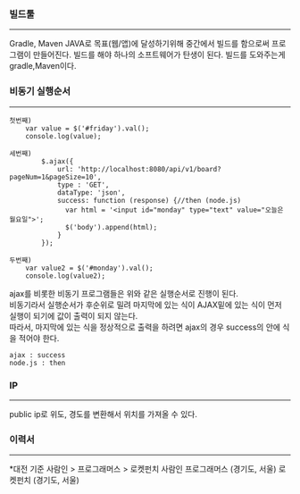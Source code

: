 ### 빌드툴

---

Gradle, Maven
JAVA로 목표(웹/앱)에 달성하기위해 중간에서 빌드를 함으로써 프로그램이 만들어진다.
빌드를 해야 하나의 소프트웨어가 탄생이 된다.
빌드를 도와주는게 gradle,Maven이다.

### 비동기 실행순서

---

```
첫번째)
    var value = $('#friday').val();
    console.log(value);

세번째)
        $.ajax({
            url: 'http://localhost:8080/api/v1/board?pageNum=1&pageSize=10',
            type : 'GET',
            dataType: 'json',
            success: function (response) {//then (node.js)
              var html = '<input id="monday" type="text" value="오늘은 월요일">';
              $('body').append(html);
            }
        });

두번째)
    var value2 = $('#monday').val();
    console.log(value2);
```

ajax를 비롯한 비동기 프로그램들은 위와 같은 실행순서로 진행이 된다.  
비동기라서 실행순서가 후순위로 밀려 마지막에 있는 식이 AJAX밑에 있는 식이 먼저 실행이 되기에 값이 출력이 되지 않는다.  
따라서, 마지막에 있는 식을 정상적으로 출력을 하려면 ajax의 경우 success의 안에 식을 적어야 한다.

```
ajax : success
node.js : then
```

### IP

---

public ip로 위도, 경도를 변환해서 위치를 가져올 수 있다.

### 이력서

---

\*대전 기준
사람인 > 프로그래머스 > 로켓펀치
사람인
프로그래머스 (경기도, 서울)
로켓펀치 (경기도, 서울)
